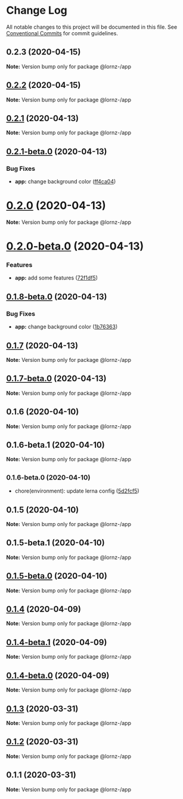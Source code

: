 # Change Log

All notable changes to this project will be documented in this file.
See [Conventional Commits](https://conventionalcommits.org) for commit guidelines.

## 0.2.3 (2020-04-15)

**Note:** Version bump only for package @lornz-/app





## [0.2.2](https://github.com/lornz-/lerna-semantic-release-demo/compare/@lornz-/app@0.2.1...@lornz-/app@0.2.2) (2020-04-15)

**Note:** Version bump only for package @lornz-/app





## [0.2.1](https://github.com/lornz-/lerna-semantic-release-demo/compare/@lornz-/app@0.2.1-beta.0...@lornz-/app@0.2.1) (2020-04-13)

**Note:** Version bump only for package @lornz-/app





## [0.2.1-beta.0](https://github.com/lornz-/lerna-semantic-release-demo/compare/@lornz-/app@0.2.0...@lornz-/app@0.2.1-beta.0) (2020-04-13)


### Bug Fixes

* **app:** change background color ([ff4ca04](https://github.com/lornz-/lerna-semantic-release-demo/commit/ff4ca042c878264fecc203bf95de87703731ba80))





# [0.2.0](https://github.com/lornz-/lerna-semantic-release-demo/compare/@lornz-/app@0.2.0-beta.0...@lornz-/app@0.2.0) (2020-04-13)

**Note:** Version bump only for package @lornz-/app





# [0.2.0-beta.0](https://github.com/lornz-/lerna-semantic-release-demo/compare/@lornz-/app@0.1.7...@lornz-/app@0.2.0-beta.0) (2020-04-13)


### Features

* **app:** add some features ([72f1df5](https://github.com/lornz-/lerna-semantic-release-demo/commit/72f1df5af0abcb242dcbed23a8f2f689fe99d86c))
## [0.1.8-beta.0](https://github.com/lornz-/lerna-semantic-release-demo/compare/@lornz-/app@0.1.7...@lornz-/app@0.1.8-beta.0) (2020-04-13)


### Bug Fixes

* **app:** change background color ([1b76363](https://github.com/lornz-/lerna-semantic-release-demo/commit/1b76363b42cc4d567b16cd06376beaadef0e8863))





## [0.1.7](https://github.com/lornz-/lerna-semantic-release-demo/compare/@lornz-/app@0.1.7-beta.0...@lornz-/app@0.1.7) (2020-04-13)

**Note:** Version bump only for package @lornz-/app





## [0.1.7-beta.0](https://github.com/lornz-/lerna-semantic-release-demo/compare/@lornz-/app@0.1.6...@lornz-/app@0.1.7-beta.0) (2020-04-13)

**Note:** Version bump only for package @lornz-/app





## 0.1.6 (2020-04-10)

**Note:** Version bump only for package @lornz-/app





## 0.1.6-beta.1 (2020-04-10)

**Note:** Version bump only for package @lornz-/app





## <small>0.1.6-beta.0 (2020-04-10)</small>

* chore(environment): update lerna config ([5d2fcf5](https://github.com/lornz-/lerna-semantic-release-demo/commit/5d2fcf5))





## 0.1.5 (2020-04-10)

**Note:** Version bump only for package @lornz-/app





## 0.1.5-beta.1 (2020-04-10)

**Note:** Version bump only for package @lornz-/app





## [0.1.5-beta.0](https://github.com/lornz-/lerna-semantic-release-demo/compare/@lornz-/app@0.1.4...@lornz-/app@0.1.5-beta.0) (2020-04-10)

**Note:** Version bump only for package @lornz-/app





## [0.1.4](https://github.com/lornz-/lerna-semantic-release-demo/compare/@lornz-/app@0.1.4-beta.1...@lornz-/app@0.1.4) (2020-04-09)

**Note:** Version bump only for package @lornz-/app





## [0.1.4-beta.1](https://github.com/lornz-/lerna-semantic-release-demo/compare/@lornz-/app@0.1.4-beta.0...@lornz-/app@0.1.4-beta.1) (2020-04-09)

**Note:** Version bump only for package @lornz-/app





## [0.1.4-beta.0](https://github.com/lornz-/lerna-semantic-release-demo/compare/@lornz-/app@0.1.3...@lornz-/app@0.1.4-beta.0) (2020-04-09)

**Note:** Version bump only for package @lornz-/app





## [0.1.3](https://github.com/lornz-/lerna-semantic-release-demo/compare/@lornz-/app@0.1.2...@lornz-/app@0.1.3) (2020-03-31)

**Note:** Version bump only for package @lornz-/app





## [0.1.2](https://github.com/lornz-/lerna-semantic-release-demo/compare/@lornz-/app@0.1.1...@lornz-/app@0.1.2) (2020-03-31)

**Note:** Version bump only for package @lornz-/app





## 0.1.1 (2020-03-31)

**Note:** Version bump only for package @lornz-/app
